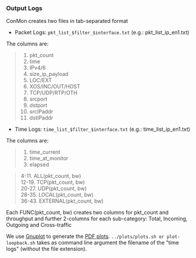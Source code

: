 ### Output Logs

ConMon creates two files in tab-separated format

* Packet Logs: `pkt_list_$filter_$interface.txt` (e.g.: pkt_list_ip_en1.txt)

The columns are:
> 1. pkt_count 
> 2. time 
> 3. IPv4/6 
> 4. size_ip_payload 
> 5. LOC/EXT 
> 6. XOS/INC/OUT/HOST
> 7. TCP/UDP/RTP/OTH 
> 8. srcport 
> 9. dstport 
> 10. srcIPaddr 
> 11. dstIPaddr

* Time Logs: `time_list_$filter_$interface.txt` (e.g.: time_list_ip_en1.txt)

The columns are:
> 1. time_current 
> 2. time_at_monitor 
> 3. elapsed <br/>

> 4-11. ALL(pkt_count, bw) <br/>
> 12-19. TCP(pkt_count, bw) <br/>
> 20-27. UDP(pkt_count, bw) <br/>
> 28-35. LOCAL(pkt_count, bw) <br/>
> 36-43. EXTERNAL(pkt_count, bw) <br/>


Each FUNC(pkt_count, bw) creates two columns for pkt_count and throughput
and further 2-columns for each sub-category: Total, Incoming, Outgoing and Cross-traffic

We use [Gnuplot](http://gnuplot.sourceforge.net/demo_cvs/) to generate the
[PDF plots](http://www.gnuplot.info/docs_4.6/gnuplot.pdf).
`../plots/plots.sh or plot-loopback.sh` takes as command line argument the
filename of the "time logs" (without the file extension).

